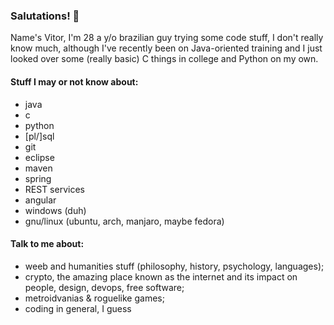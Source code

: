 ### Salutations! 👋

Name's Vitor, I'm 28 a y/o brazilian guy trying some code stuff, I don't really know much, although I've recently been on Java-oriented training and I just looked over some (really basic) C things in college and Python on my own.

#### Stuff I may or not know about:

- java
- c
- python
- [pl/]sql
- git
- eclipse
- maven
- spring
- REST services
- angular
- windows (duh)
- gnu/linux (ubuntu, arch, manjaro, maybe fedora)

#### Talk to me about:

- weeb and humanities stuff (philosophy, history, psychology, languages); 
- crypto, the amazing place known as the internet and its impact on people, design, devops, free software;
- metroidvanias & roguelike games;
- coding in general, I guess

<!--
**gehrkev/gehrkev** is a ✨ _special_ ✨ repository because its `README.md` (this file) appears on your GitHub profile.

Here are some ideas to get you started:

- 🔭 I’m currently working on ...
- 🌱 I’m currently learning ...
- 👯 I’m looking to collaborate on ...
- 🤔 I’m looking for help with ...
- 💬 Ask me about ...
- 📫 How to reach me: ...
- 😄 Pronouns: ...
- ⚡ Fun fact: ...
-->
